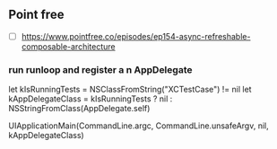 ## Point free

- [ ] <https://www.pointfree.co/episodes/ep154-async-refreshable-composable-architecture>




### run runloop and register a n AppDelegate

let kIsRunningTests = NSClassFromString("XCTestCase") != nil
let kAppDelegateClass = kIsRunningTests ? nil : NSStringFromClass(AppDelegate.self)

UIApplicationMain(CommandLine.argc, CommandLine.unsafeArgv, nil, kAppDelegateClass)

